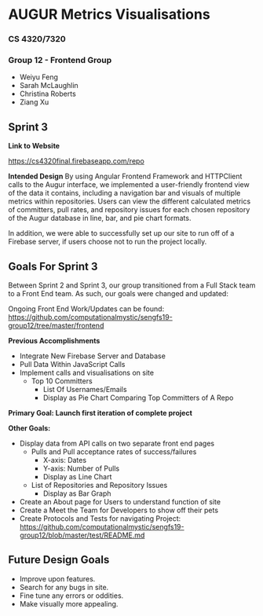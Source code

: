 # AUGUR Metrics Visualisations
### CS 4320/7320
### Group 12 - Frontend Group
 - Weiyu Feng
 - Sarah McLaughlin
 - Christina Roberts
 - Ziang Xu
 
## Sprint 3

**Link to Website**

https://cs4320final.firebaseapp.com/repo

**Intended Design**
By using Angular Frontend Framework and HTTPClient calls to the Augur interface, we implemented a user-friendly frontend view of the data it contains, including a navigation bar and visuals of multiple metrics within repositories. Users can view the different calculated metrics of committers, pull rates, and repository issues for each chosen repository of the Augur database in line, bar, and pie chart formats.

In addition, we were able to successfully set up our site to run off of a Firebase server, if users choose not to run the project locally.

## Goals For Sprint 3
  Between Sprint 2 and Sprint 3, our group transitioned from a Full Stack team to a Front End team. As such, our goals were changed and updated: 

Ongoing Front End Work/Updates can be found:  
   https://github.com/computationalmystic/sengfs19-group12/tree/master/frontend 
   
**Previous Accomplishments**
- Integrate New Firebase Server and Database
- Pull Data Within JavaScript Calls
- Implement calls and visualisations on site
  - Top 10 Committers
    - List Of Usernames/Emails
    - Display as Pie Chart Comparing Top Committers of A Repo

**Primary Goal: Launch first iteration of complete project**  

**Other Goals:**
- Display data from API calls on two separate front end pages
  - Pulls and Pull acceptance rates of success/failures
    - X-axis: Dates
    - Y-axis: Number of Pulls
    - Display as Line Chart
  - List of Repositories and Repository Issues
    - Display as Bar Graph   
- Create an About page for Users to understand function of site
- Create a Meet the Team for Developers to show off their pets
- Create Protocols and Tests for navigating Project:  
   https://github.com/computationalmystic/sengfs19-group12/blob/master/test/README.md
   

## Future Design Goals  
  - Improve upon features.
  - Search for any bugs in site.
  - Fine tune any errors or oddities. 
  - Make visually more appealing.
  
  

 
